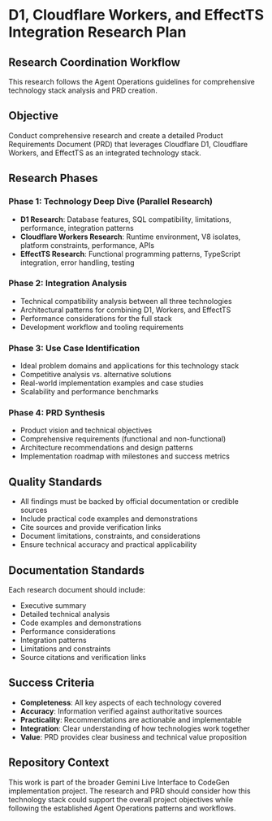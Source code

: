 # D1, Cloudflare Workers, and EffectTS Integration Research Plan

## Research Coordination Workflow

This research follows the Agent Operations guidelines for comprehensive technology stack analysis and PRD creation.

## Objective

Conduct comprehensive research and create a detailed Product Requirements Document (PRD) that leverages Cloudflare D1, Cloudflare Workers, and EffectTS as an integrated technology stack.

## Research Phases

### Phase 1: Technology Deep Dive (Parallel Research)
- **D1 Research**: Database features, SQL compatibility, limitations, performance, integration patterns
- **Cloudflare Workers Research**: Runtime environment, V8 isolates, platform constraints, performance, APIs
- **EffectTS Research**: Functional programming patterns, TypeScript integration, error handling, testing

### Phase 2: Integration Analysis
- Technical compatibility analysis between all three technologies
- Architectural patterns for combining D1, Workers, and EffectTS
- Performance considerations for the full stack
- Development workflow and tooling requirements

### Phase 3: Use Case Identification
- Ideal problem domains and applications for this technology stack
- Competitive analysis vs. alternative solutions
- Real-world implementation examples and case studies
- Scalability and performance benchmarks

### Phase 4: PRD Synthesis
- Product vision and technical objectives
- Comprehensive requirements (functional and non-functional)
- Architecture recommendations and design patterns
- Implementation roadmap with milestones and success metrics

## Quality Standards

- All findings must be backed by official documentation or credible sources
- Include practical code examples and demonstrations
- Cite sources and provide verification links
- Document limitations, constraints, and considerations
- Ensure technical accuracy and practical applicability

## Documentation Standards

Each research document should include:
- Executive summary
- Detailed technical analysis
- Code examples and demonstrations
- Performance considerations
- Integration patterns
- Limitations and constraints
- Source citations and verification links

## Success Criteria

- **Completeness**: All key aspects of each technology covered
- **Accuracy**: Information verified against authoritative sources
- **Practicality**: Recommendations are actionable and implementable
- **Integration**: Clear understanding of how technologies work together
- **Value**: PRD provides clear business and technical value proposition

## Repository Context

This work is part of the broader Gemini Live Interface to CodeGen implementation project. The research and PRD should consider how this technology stack could support the overall project objectives while following the established Agent Operations patterns and workflows.

